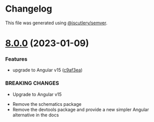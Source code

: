# Changelog

This file was generated using [@jscutlery/semver](https://github.com/jscutlery/semver).

# [8.0.0](https://github.com/salesforce/akita/compare/ng-router-store-7.0.0...ng-router-store-8.0.0) (2023-01-09)


### Features

* upgrade to Angular v15 ([c9af3ea](https://github.com/salesforce/akita/commit/c9af3eae3a1cec9fba48760736124d26fc14486b))


### BREAKING CHANGES

* Upgrade to Angular v15

- Remove the schematics package
- Remove the devtools package and provide a new simpler Angular alternative in the docs
